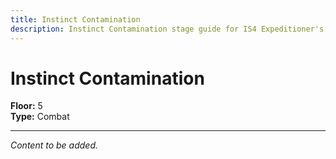 ```yaml
---
title: Instinct Contamination
description: Instinct Contamination stage guide for IS4 Expeditioner's Joklumarkar
---
```


# Instinct Contamination

**Floor:** 5  
**Type:** Combat  

---

*Content to be added.*
